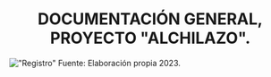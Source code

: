 **<h1 align="center"> DOCUMENTACIÓN GENERAL, PROYECTO "ALCHILAZO".</h1>**

!["Registro"](../Documentacion/imagenes_de_bocetos/Login_boceto.svg)
Fuente: Elaboración propia 2023.